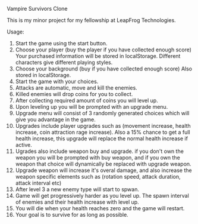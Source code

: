 Vampire Survivors Clone

This is my minor project for my fellowship at LeapFrog Technologies.

Usage:
1. Start the game using the start button.
2. Choose your player (buy the player if you have collected enough score) Your purchased information will be stored in localStorage. Different characters give different playing styles.
3. Choose your background (buy if you have collected enough score) Also stored in localStorage.
4. Start the game with your choices.
5. Attacks are automatic, move and kill the enemies.
6. Killed enemies will drop coins for you to collect.
7. After collecting required amount of coins you will level up.
8. Upon leveling up you will be prompted with an upgrade menu.
9. Upgrade menu will consist of 3 randomly generated choices which will give you advantage in the game.
10. Upgrades include player upgrades such as (movement increase, health increase, coin attraction rage increase).
    Also a 15% chance to get a full health increase, this upgrade will replace the normal health increase if active.
11. Ugrades also include weapon buy and upgrade. if you don't own the weapon you will be prompted with buy weapon, and if you own the weapon that choice will dynamically be replaced with upgrade weapon.
12. Upgrade weapon will increase it's overal damage, and also increase the weapon specific elements such as (rotation speed, attack duration, attack interval etc)
13. After level 3 a new enemy type will start to spwan.
14. Game will get progressively harder as you level up. The spawn interval of  enemies and their health increase with level up.
15. You will die when your health reaches zero and the game will restart.
16. Your goal is to survive for as long as possible.
